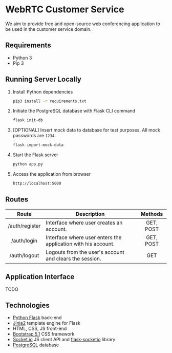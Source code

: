 # WebRTC Customer Service

We aim to provide free and open-source web conferencing application to be used in the customer service domain.

## Requirements

* Python 3
* Pip 3

## Running Server Locally

1. Install Python dependencies
    ```sh
    pip3 install -r requirements.txt
    ```
1. Initiate the PostgreSQL database with Flask CLI command
    ```sh
    flask init-db
    ```
1. [OPTIONAL] Insert mock data to database for test purposes. All mock passwords are `1234`.
    ```sh
    flask import-mock-data
    ```
1. Start the Flask server
    ```sh
    python app.py
    ```
1. Access the application from browser
    ```sh
    http://localhost:5000
    ```

## Routes

| Route | Description | Methods |
|:---:|---|:---:|
| /auth/register | Interface where user creates an account. | GET, POST |
| /auth/login | Interface where user enters the application with his account. | GET, POST |
| /auth/logout | Logouts from the user's account and clears the session. | GET |

## Application Interface

TODO

## Technologies

* [Python Flask](https://flask.palletsprojects.com/en/2.1.x/quickstart/) back-end
* [Jinja2](https://jinja.palletsprojects.com/en/3.1.x/templates/) template engine for Flask
* HTML, CSS, JS front-end
* [Bootstrap 5.1](https://getbootstrap.com/docs/5.1/getting-started/introduction/) CSS framework
* [Socket.io](https://socket.io/docs/v4/client-api/) JS client API and [flask-socketio](https://flask-socketio.readthedocs.io/en/latest/getting_started.html) library
* [PostgreSQL](https://www.postgresql.org/about/) database
